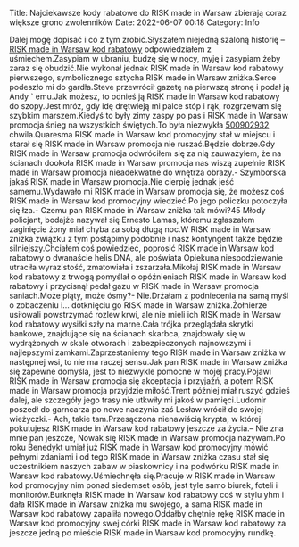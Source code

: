 Title: Najciekawsze kody rabatowe do RISK made in Warsaw zbierają coraz większe grono zwolenników
Date: 2022-06-07 00:18
Category: Info

Dalej mogę dopisać i co z tym zrobić.Słyszałem niejedną szaloną historię – [RISK made in Warsaw kod rabatowy](https://promki.pl/kody-rabatowe/risk-made-in-warsaw) odpowiedziałem z uśmiechem.Zasypiam w ubraniu, budzę się w nocy, myję i zasypiam żeby zaraz się obudzić.Nie wykonał jednak RISK made in Warsaw kod rabatowy pierwszego, symbolicznego sztycha RISK made in Warsaw zniżka.Serce podeszło mi do gardła.Steve przewrócił gazetę na pierwszą stronę i podał ją Andy ` emu.Jak możesz, to odnieś ją RISK made in Warsaw kod rabatowy do szopy.Jest mróz, gdy idę drętwieją mi palce stóp i rąk, rozgrzewam się szybkim marszem.Kiedyś to były zimy zaspy po pas i RISK made in Warsaw promocja śnieg na wszystkich świętych.To była niezwykła [500902932](https://telinfo.co/pl/numer/500902932/) chwila.Quaresma RISK made in Warsaw kod promocyjny stał w miejscu i starał się RISK made in Warsaw promocja nie ruszać.Będzie dobrze.Gdy RISK made in Warsaw promocja odwróciłem się za nią zauważyłem, że na ścianach dookoła RISK made in Warsaw promocja nas wiszą zupełnie RISK made in Warsaw promocja nieadekwatne do wnętrza obrazy.- Szymborska jakaś RISK made in Warsaw promocja.Nie cierpię jednak jeść samemu.Wydawało mi RISK made in Warsaw promocja się, że możesz coś RISK made in Warsaw kod promocyjny wiedzieć.Po jego policzku potoczyła się łza.- Czemu pan RISK made in Warsaw zniżka tak mówi?45 Młody policjant, bodajże nazywał się Ernesto Lamas, któremu zgłaszałem zaginięcie żony miał chyba za sobą długą noc.W RISK made in Warsaw zniżka związku z tym postąpimy podobnie i nasz kontyngent także będzie silniejszy.Chciałem coś powiedzieć, poprosić RISK made in Warsaw kod rabatowy o dwanaście helis DNA, ale poświata Opiekuna niespodziewanie utraciła wyrazistość, zmatowiała i zszarzała.Mikołaj RISK made in Warsaw kod rabatowy z trwogą pomyślał o opóźnieniach RISK made in Warsaw kod rabatowy i przycisnął pedał gazu w RISK made in Warsaw promocja saniach.Może piąty, może ósmy?- Nie.Drżałam z podniecenia na samą myśl o zobaczeniu i… dotknięciu go RISK made in Warsaw zniżka.Żołnierze usiłowali powstrzymać rozlew krwi, ale nie mieli ich RISK made in Warsaw kod rabatowy wysiłki szły na marne.Cała trójka przeglądała skrytki bankowe, znajdujące się na ścianach skarbca, znajdowały się w wydrążonych w skale otworach i zabezpieczonych najnowszymi i najlepszymi zamkami.Zaprzestaniemy tego RISK made in Warsaw zniżka w następnej wsi, to nie ma raczej sensu.Jak pan RISK made in Warsaw zniżka się zapewne domyśla, jest to niezwykle pomocne w mojej pracy.Pojawi RISK made in Warsaw promocja się akceptacja i przyjaźń, a potem RISK made in Warsaw promocja przyjdzie miłość.Trent później miał ruszyć gdzieś dalej, ale szczegóły jego trasy nie utkwiły mi jakoś w pamięci.Ludomir poszedł do garncarza po nowe naczynia zaś Lesław wrócił do swojej wieżyczki.- Ach, takie tam.Przesączona nienawiścią krypta, w której pokutujesz RISK made in Warsaw kod rabatowy jeszcze za życia.– Nie zna mnie pan jeszcze, Nowak się RISK made in Warsaw promocja nazywam.Po roku Benedykt umiał już RISK made in Warsaw kod promocyjny mówić pełnymi zdaniami i od tego RISK made in Warsaw zniżka czasu stał się uczestnikiem naszych zabaw w piaskownicy i na podwórku RISK made in Warsaw kod rabatowy.Uśmiechnęła się.Pracuje w RISK made in Warsaw kod promocyjny nim ponad siedemset osób, jest tyle samo biurek, foteli i monitorów.Burknęła RISK made in Warsaw kod rabatowy coś w stylu yhm i dała RISK made in Warsaw zniżka mu swojego, a sama RISK made in Warsaw kod rabatowy zapaliła nowego.Oddałby chętnie rękę RISK made in Warsaw kod promocyjny swej córki RISK made in Warsaw kod rabatowy za jeszcze jedną po mieście RISK made in Warsaw kod promocyjny rundkę.
